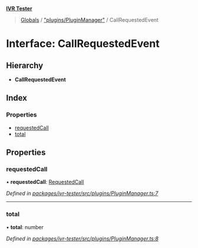**[IVR Tester](../README.md)**

> [Globals](../README.md) / ["plugins/PluginManager"](../modules/_plugins_pluginmanager_.md) / CallRequestedEvent

# Interface: CallRequestedEvent

## Hierarchy

* **CallRequestedEvent**

## Index

### Properties

* [requestedCall](_plugins_pluginmanager_.callrequestedevent.md#requestedcall)
* [total](_plugins_pluginmanager_.callrequestedevent.md#total)

## Properties

### requestedCall

•  **requestedCall**: [RequestedCall](../modules/_call_caller_.md#requestedcall)

*Defined in [packages/ivr-tester/src/plugins/PluginManager.ts:7](https://github.com/SketchingDev/ivr-tester/blob/cff7065/packages/ivr-tester/src/plugins/PluginManager.ts#L7)*

___

### total

•  **total**: number

*Defined in [packages/ivr-tester/src/plugins/PluginManager.ts:8](https://github.com/SketchingDev/ivr-tester/blob/cff7065/packages/ivr-tester/src/plugins/PluginManager.ts#L8)*
